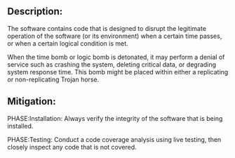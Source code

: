 ## Description:

The software contains code that is designed to disrupt the legitimate operation of the software (or its environment) when a certain time passes, or when a certain logical condition is met.

When the time bomb or logic bomb is detonated, it may perform a denial of service such as crashing the system, deleting critical data, or degrading system response time. This bomb might be placed within either a replicating or non-replicating Trojan horse.

## Mitigation:


PHASE:Installation:
Always verify the integrity of the software that is being installed.

PHASE:Testing:
Conduct a code coverage analysis using live testing, then closely inspect any code that is not covered.

